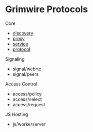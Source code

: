 # Grimwire Protocols

Core

- [discovery](discovery)
- [proxy](proxy)
- [service](service)
- [protocol](protocol)

Signaling

- signal/webrtc
- signal/peers

Access Control

- access/policy
- access/select
- access/request

JS Hosting

 - js/workerserver